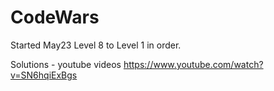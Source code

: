 

# CodeWars

Started May23  Level 8 to Level 1 in order.






Solutions - youtube videos
https://www.youtube.com/watch?v=SN6hqiExBgs

